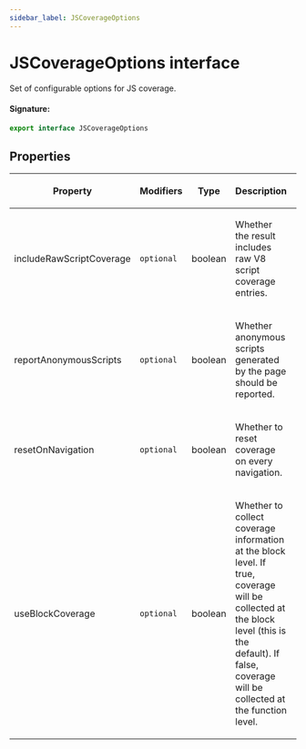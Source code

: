 ```yaml
---
sidebar_label: JSCoverageOptions
---
```


# JSCoverageOptions interface

Set of configurable options for JS coverage.

#### Signature:

```typescript
export interface JSCoverageOptions
```

## Properties

<table><thead><tr><th>

Property

</th><th>

Modifiers

</th><th>

Type

</th><th>

Description

</th><th>

Default

</th></tr></thead>
<tbody><tr><td>

includeRawScriptCoverage

</td><td>

`optional`

</td><td>

boolean

</td><td>

Whether the result includes raw V8 script coverage entries.

</td><td>

</td></tr>
<tr><td>

reportAnonymousScripts

</td><td>

`optional`

</td><td>

boolean

</td><td>

Whether anonymous scripts generated by the page should be reported.

</td><td>

</td></tr>
<tr><td>

resetOnNavigation

</td><td>

`optional`

</td><td>

boolean

</td><td>

Whether to reset coverage on every navigation.

</td><td>

</td></tr>
<tr><td>

useBlockCoverage

</td><td>

`optional`

</td><td>

boolean

</td><td>

Whether to collect coverage information at the block level. If true, coverage will be collected at the block level (this is the default). If false, coverage will be collected at the function level.

</td><td>

</td></tr>
</tbody></table>
